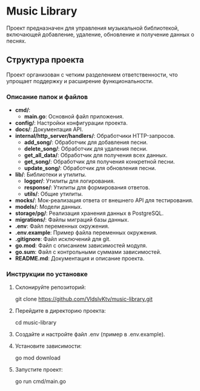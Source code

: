 # Music Library

Проект предназначен для управления музыкальной библиотекой, включающей добавление, удаление, обновление и получение данных о песнях.

## Структура проекта

Проект организован с четким разделением ответственности, что упрощает поддержку и расширение функциональности.

### Описание папок и файлов
- **cmd/**:
  - **main.go**: Основной файл приложения.
- **config/**: Настройки конфигурации проекта.
- **docs/**: Документация API.
- **internal/http_server/handlers/**: Обработчики HTTP-запросов.
  - **add_song/**: Обработчик для добавления песни.
  - **delete_song/**: Обработчик для удаления песни.
  - **get_all_data/**: Обработчик для получения всех данных.
  - **get_song/**: Обработчик для получения конкретной песни.
  - **update_song/**: Обработчик для обновления песни.
- **lib/**: Библиотеки и утилиты.
  - **logger/**: Утилиты для логирования.
  - **response/**: Утилиты для формирования ответов.
  - **utils/**: Общие утилиты.
- **mocks/**: Мок-реализация ответа от внешнего API для тестирования.
- **models/**: Модели данных.
- **storage/pg/**: Реализация хранения данных в PostgreSQL.
- **migrations/**: Файлы миграций базы данных.
- **.env**: Файл переменных окружения.
- **.env.example**: Пример файла переменных окружения.
- **.gitignore**: Файл исключений для git.
- **go.mod**: Файл с описанием зависимостей модуля.
- **go.sum**: Файл с контрольными суммами зависимостей.
- **README.md**: Документация и описание проекта.

### Инструкции по установке

1. Склонируйте репозиторий:

   git clone https://github.com/VldslvKtv/music-library.git

2. Перейдите в директорию проекта:

    cd music-library

3. Создайте и настройте файл .env (пример в .env.example).

4. Установите зависимости:

    go mod download

5. Запустите проект:
    
    go run cmd/main.go



